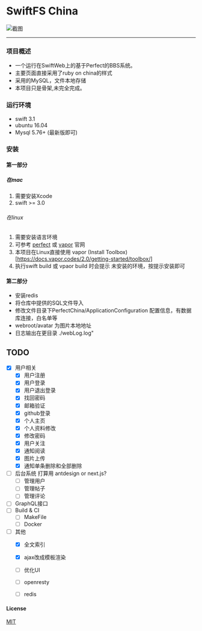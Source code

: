 # SwiftFS China

![截图](https://segmentfault.com/img/bVShiH?w=1842&h=1256)

-------

### 项目概述

* 一个运行在SwiftWeb上的基于Perfect的BBS系统。
* 主要页面直接采用了ruby on china的样式
* 采用的MySQL，文件本地存储
* 本项目只是骨架,未完全完成。



### 运行环境
* swift 3.1
* ubuntu 16.04
* Mysql 5.76+ (最新版即可)

### 安装
#### 第一部分 
##### 在mac
1. 需要安装Xcode
2. swift >= 3.0
###### 在linux
1. 需要安装语言环境
2. 可参考 [perfect](https://www.perfect.org/docs/) 或 [vapor](https://docs.vapor.codes/2.0/getting-started/install-on-ubuntu/) 官网
3. 本项目在Linux直接使用 vapor (Install Toolbox)[https://docs.vapor.codes/2.0/getting-started/toolbox/]
4. 执行swift build 或 vpaor build 时会提示 未安装的环境，按提示安装即可

#### 第二部分
* 安装redis
* 将仓库中提供的SQL文件导入
* 修改文件目录下PerfectChina/ApplicationConfiguration 配置信息，有数据库连接，白名单等
* webroot/avatar 为图片本地地址
* 日志输出在更目录 ./webLog.log"


## TODO
* [x] 用户相关
  * [x] 用户注册
  * [x] 用户登录
  * [x] 用户退出登录
  * [x] 找回密码
  * [x] 邮箱验证
  * [x] github登录
  * [x] 个人主页
  * [x] 个人资料修改
  * [x] 修改密码
  * [x] 用户关注
  * [x] 通知阅读
  * [x] 图片上传
  * [x] 通知单条删除和全部删除
* [ ] 后台系统 打算用 antdesign or next.js?
  * [ ] 管理用户
  * [ ] 管理帖子
  * [ ] 管理评论
* [ ] GraphQL接口
* [ ] Build & CI
  * [ ] MakeFile
  * [ ] Docker
* [ ] 其他
  * [x] 全文索引
  * [x] ajax改成模板渲染
  * [ ] 优化UI
  * [ ] openresty
  * [ ] redis

 
 



#### License
[MIT](https://github.com/sumory/openresty-china/blob/master/LICENSE)



